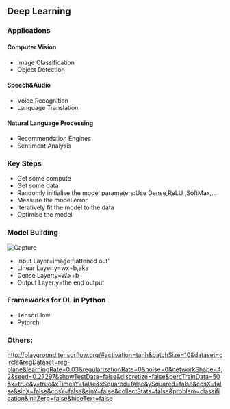 ## Deep Learning

### Applications
#### Computer Vision
* Image Classification 
* Object Detection
#### Speech&Audio
* Voice Recognition
* Language Translation
#### Natural Language Processing
* Recommendation Engines
* Sentiment Analysis

### Key Steps
* Get some compute
* Get some data
* Randomly initialise the model parameters:Use Dense,ReLU ,SoftMax,...
* Measure the model error
* Iteratively fit the model to the data
* Optimise the model

### Model Building
![Capture](https://user-images.githubusercontent.com/74225708/199271992-834273fb-50da-491a-8c6f-29fc2ce169d4.PNG)


* Input Layer=image'flattened out'
* Linear Layer:y=wx+b,aka
* Dense Layer:y=W.x+b
* Output Layer:y=the end output

 
### Frameworks for DL in Python
* TensorFlow
* Pytorch

### Others:
http://playground.tensorflow.org/#activation=tanh&batchSize=10&dataset=circle&regDataset=reg-plane&learningRate=0.03&regularizationRate=0&noise=0&networkShape=4,2&seed=0.27297&showTestData=false&discretize=false&percTrainData=50&x=true&y=true&xTimesY=false&xSquared=false&ySquared=false&cosX=false&sinX=false&cosY=false&sinY=false&collectStats=false&problem=classification&initZero=false&hideText=false

